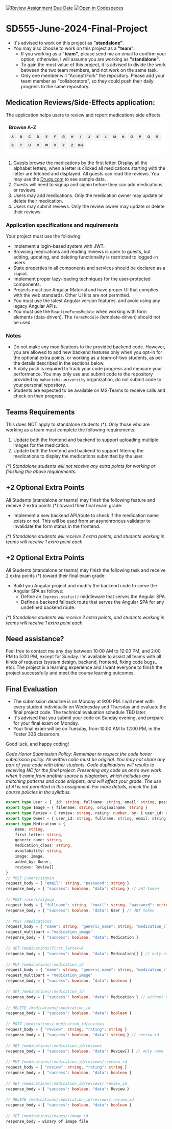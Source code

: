 [![Review Assignment Due Date](https://classroom.github.com/assets/deadline-readme-button-24ddc0f5d75046c5622901739e7c5dd533143b0c8e959d652212380cedb1ea36.svg)](https://classroom.github.com/a/11ff_jtf)
[![Open in Codespaces](https://classroom.github.com/assets/launch-codespace-7f7980b617ed060a017424585567c406b6ee15c891e84e1186181d67ecf80aa0.svg)](https://classroom.github.com/open-in-codespaces?assignment_repo_id=15265736)
# SD555-June-2024-Final-Project
* It's advised to work on this project as **"standalone"**.
* You may also choose to work on this project as a **"team"**:
   * If you working as a **"team"**, please send me an email to confirm your option, otherwise, I will assume you are working as **"standalone"**. 
   * To gain the most value of this project, it is advised to divide the work between the two team members, and not work on the same task.
   * Only one member will "Accept/Fork" the repository. Please add your team member as "collaborators", so they could push their daily progress to the same repository. 

## Medication Reviews/Side-Effects application:
The application helps users to review and report medications side effects.

<p align="center">
  <img src="./alphabets.png" />
</p>

1. Guests browse the medications by the first letter. Display all the alphabet letters, when a letter is clicked all medications starting with the letter are fetched and displayed. All guests can read the reviews. You may use the [Drugs.com](https://www.drugs.com/drug_information.html) to see sample data.
2. Guests will need to signup and signin before they can add medications or reviews.
3. Users may add medications. Only the medication owner may update or delete their medication.
4. Users may submit reviews. Only the review owner may update or delete their reviews.
  
### Application specifications and requirements
Your project must use the following:  
* Implement a login-based system with JWT.  
* Browsing medications and reading reviews is open to guests, but adding, updating, and deleting functionality is restricted to logged-in users.
* State properties in all components and services should be declared as a `signal`.
* Implement proper lazy-loading techniques for the user-protected components.
* Projects must use Angular Material and have proper UI that complies with the web standards. Other UI kits are not permitted.
* You must use the latest Angular version features, and avoid using any legacy Angular APIs. 
* You must use the `ReactiveFormsModule` when working with form elements (data-driven). The `FormsModule` (template-driven) should not be used.
   
### Notes
* Do not make any modifications to the provided backend code. However, you are allowed to add new backend features only when you opt-in for the optional extra points, or working as a team-of-two students, as per the details described in the sections below. 
* A daily push is required to track your code progress and measure your performance. You may only use and submit code to the repository provided by `maharishi-university` organization, do not submit code to your personal repository.
* Students are expected to be available on MS-Teams to receive calls and check on their progress.

## Teams Requirements 
This does NOT apply to standalone students (*). Only those who are working as a team must complete the following requirements:
1. Update both the frontend and backend to support uploading multiple images for the medication.
2. Update both the frontend and backend to support filtering the medications to display the medications submitted by the user.

_(*) Standalone students will not receive any extra points for working or finishing the above requirements._

## +2 Optional Extra Points
All Students (standalone or teams) may finish the following feature and receive 2 extra points (*) toward their final exam grade:
* Implement a new backend API/route to check if the medication name exists or not. This will be used from an asynchronous validator to invalidate the form status in the frontend.
  
_(*) Standalone students will receive 2 extra points, and students working in teams will receive 1 extra point each_

## +2 Optional Extra Points
All Students (standalone or teams) may finish the following task and receive 2 extra points (*) toward their final exam grade:
* Build you Angular project and modify the backend code to serve the Angular SPA as follows:
   * Define an `Express.static()` middleware that serves the Angular SPA.
   * Define a backend fallback route that serves the Angular SPA for any undefined backend route.
  
_(*) Standalone students will receive 2 extra points, and students working in teams will receive 1 extra point each_

## Need assistance?

Feel free to contact me any day between 10:00 AM to 12:00 PM, and 2:00 PM to 5:00 PM, except for Sunday. I’m available to assist all teams with all kinds of requests (system design, backend, frontend, fixing code bugs.. etc). The project is a learning experience and I want everyone to finish the project successfully and meet the course learning outcomes.

## Final Evaluation 

* The submission deadline is on Monday at 9:00 PM. I will meet with every student individually on Wednesday and Thursday and evaluate the final project code. The technical evaluation schedule TBD later.
* It's advised that you submit your code on Sunday evening, and prepare for your final exam on Monday.
* Your final exam will be on Tuesday, from 10:00 AM to 12:00 PM, in the Foster 336 classroom.

Good luck, and happy coding!

_Code Honor Submission Policy: Remember to respect the code honor submission policy. All written code must be original. You may not share any part of your code with other students. Code duplications will results to receiving NC for the final project. Presenting any code as one’s own work when it came from another source is plagiarism, which includes any matching patterns and code snippets, and will affect your grade. The use of AI is not permitted in this assignment. For more details, check the full course policies in the syllabus._

```typescript
export type User = { _id: string, fullname: string, email: string, password: string }
export type Image = { filename: string, originalname: string }
export type Review = { review: string, rating: number, by: { user_id: string, fullname: string }, date: number }
export type Owner = { user_id: string, fullname: string, email: string }
export type Medication = {
    name: string,
    first_letter: string,
    generic_name: string,
    medication_class: string,
    availability: string,
    image: Image,
    added_by: Owner,
    reviews: Review[]
}
// POST /users/signin
request_body = { "email": string, "password": string }
response_body = { "success": boolean, "data": string } // JWT token
  
// POST /users/signup
request_body = { "fullname": string, "email": string, "password": string }
response_body = { "success": boolean, "data": User } // JWT token

// POST /medications
request_body = { "name": string, "generic_name": string, "medication_class": string, "availability": string }
request_multipart = "medication_image"
response_body = { "success": boolean, "data": Medication }

// GET /medications?first_letter=A
response_body = { "success": boolean, "data": Medication[] } // only name

// PUT /medications/:medication_id
request_body = { "name": string, "generic_name": string, "medication_class": string, "availability": string }
request_multipart = "medication_image"
response_body = { "success": boolean, "data": boolean }

// GET /medications/:medication_id
response_body = { "success": boolean, "data": Medication } // without reviews

// DELETE /medications/:medication_id
response_body = { "success": boolean, "data": boolean }

// POST /medications/:medication_id/reviews
request_body = { "review": string, "rating": string }
response_body = { "success": boolean, "data": string } // review_id

// GET /medications/:medication_id/reviews
response_body = { "success": boolean, "data": Review[] } // only name

// PUT /medications/:medication_id/reviews/:review_id
request_body = { "review": string, "rating": string }
response_body = { "success": boolean, "data": boolean }

// GET /medications/:medication_id/reviews/:review_id
response_body = { "success": boolean, "data": Review }

// DELETE /medications/:medication_id/reviews/:review_id
response_body = { "success": boolean, "data": boolean }

// GET /medications/images/:image_id
response_body = Binary of image file
```
